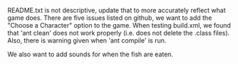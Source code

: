 README.txt is not descriptive, update that to more accurately reflect what game does.
There are five issues listed on github, we want to add the "Choose a Character" option to the game.
When testing build.xml, we found that 'ant clean' does not work properly (i.e. does not delete the .class files). Also, there is warning given when 'ant compile' is run.

We also want to add sounds for when the fish are eaten.